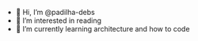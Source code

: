 - 👋 Hi, I’m @padilha-debs
- 👀 I’m interested in reading
- 🌱 I’m currently learning architecture and how to code

<!---
padilha-debs/padilha-debs is a ✨ special ✨ repository because its `README.md` (this file) appears on your GitHub profile.
You can click the Preview link to take a look at your changes.
--->
